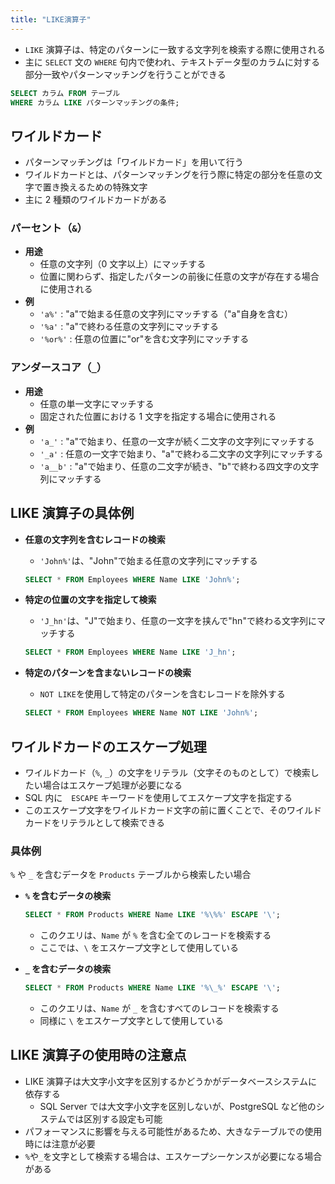 ```yaml
---
title: "LIKE演算子"
---
```


- `LIKE` 演算子は、特定のパターンに一致する文字列を検索する際に使用される
- 主に `SELECT` 文の `WHERE` 句内で使われ、テキストデータ型のカラムに対する部分一致やパターンマッチングを行うことができる

```sql
SELECT カラム FROM テーブル
WHERE カラム LIKE パターンマッチングの条件;
```

## ワイルドカード

- パターンマッチングは「ワイルドカード」を用いて行う
- ワイルドカードとは、パターンマッチングを行う際に特定の部分を任意の文字で置き換えるための特殊文字
- 主に 2 種類のワイルドカードがある

### パーセント（`&`）

- **用途**
  - 任意の文字列（0 文字以上）にマッチする
  - 位置に関わらず、指定したパターンの前後に任意の文字が存在する場合に使用される
- **例**
  - `'a%'` : "a"で始まる任意の文字列にマッチする（"a"自身を含む）
  - `'%a'` : "a"で終わる任意の文字列にマッチする
  - `'%or%'` : 任意の位置に"or"を含む文字列にマッチする

### アンダースコア（`_`）

- **用途**
  - 任意の単一文字にマッチする
  - 固定された位置における 1 文字を指定する場合に使用される
- **例**
  - `'a_'` : "a"で始まり、任意の一文字が続く二文字の文字列にマッチする
  - `'_a'` : 任意の一文字で始まり、"a"で終わる二文字の文字列にマッチする
  - `'a__b'` : "a"で始まり、任意の二文字が続き、"b"で終わる四文字の文字列にマッチする

## LIKE 演算子の具体例

- **任意の文字列を含むレコードの検索**

  - `'John%'`は、"John"で始まる任意の文字列にマッチする

  ```sql
  SELECT * FROM Employees WHERE Name LIKE 'John%';
  ```

- **特定の位置の文字を指定して検索**

  - `'J_hn'`は、"J"で始まり、任意の一文字を挟んで"hn"で終わる文字列にマッチする

  ```sql
  SELECT * FROM Employees WHERE Name LIKE 'J_hn';
  ```

- **特定のパターンを含まないレコードの検索**
  - `NOT LIKE`を使用して特定のパターンを含むレコードを除外する
  ```sql
  SELECT * FROM Employees WHERE Name NOT LIKE 'John%';
  ```

## ワイルドカードのエスケープ処理

- ワイルドカード（`%`, `_`）の文字をリテラル（文字そのものとして）で検索したい場合はエスケープ処理が必要になる
- SQL 内に　`ESCAPE` キーワードを使用してエスケープ文字を指定する
- このエスケープ文字をワイルドカード文字の前に置くことで、そのワイルドカードをリテラルとして検索できる

### 具体例

`%` や `_` を含むデータを `Products` テーブルから検索したい場合

- **`%` を含むデータの検索**

  ```sql
  SELECT * FROM Products WHERE Name LIKE '%\%%' ESCAPE '\';
  ```

  - このクエリは、`Name` が `%` を含む全てのレコードを検索する
  - ここでは、`\` をエスケープ文字として使用している

- **`_` を含むデータの検索**

  ```sql
  SELECT * FROM Products WHERE Name LIKE '%\_%' ESCAPE '\';
  ```

  - このクエリは、`Name` が `_` を含むすべてのレコードを検索する
  - 同様に `\` をエスケープ文字として使用している

## LIKE 演算子の使用時の注意点

- LIKE 演算子は大文字小文字を区別するかどうかがデータベースシステムに依存する
  - SQL Server では大文字小文字を区別しないが、PostgreSQL など他のシステムでは区別する設定も可能
- パフォーマンスに影響を与える可能性があるため、大きなテーブルでの使用時には注意が必要
- `%`や`_`を文字として検索する場合は、エスケープシーケンスが必要になる場合がある
